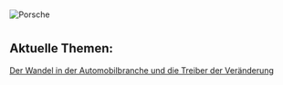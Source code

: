 # 

![Porsche](02.jpg)

# 
# 
# 

## Aktuelle Themen:

[Der Wandel in der Automobilbranche und die Treiber der Veränderung](blog/paper01.md)